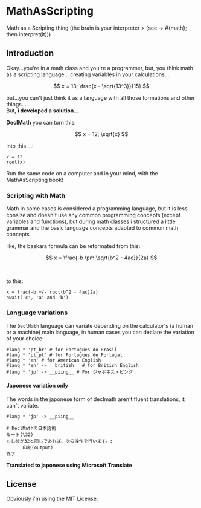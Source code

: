 # MathAsScripting
Math as a Scripting thing (the brain is your interpreter > (see -> #{math}; then interpret(it)))

## Introduction
Okay...you're in a math class and you're a programmer, but, you think math as a scripting language... creating variables in your calculations.... <br/>

$$
 x = 13;
 \frac{x - \sqrt{13^3}}{15}
$$

but...you can't just think it as a language with all those formations and other things.... <br/>
But, **i developed a solution**...

**DeclMath**
you can turn this: <br/>

$$
x = 12; \sqrt{x}
$$

into this ...:

```declmath
x = 12
root(x)
```

Run the same code on a computer and in your mind, with the MathAsScripting book!

### Scripting with **Math**
Math in some cases is considered a programming language, but it is less consize and doesn't use any common programming concepts (except variables and functions), but during math classes i structured a little grammar and the basic language concepts adapted to common math concepts

like, the baskara formula can be reformated from this: <br/>

$$
  x = \frac{-b \pm \sqrt{b^2 - 4ac}}{2a}
$$

<br/>

to this: <br/>

```declmath
x = frac(-b +/- root(b^2 - 4ac)2a)
await('c', 'a' and 'b')
```

### Language variations
The `DeclMath` language can variate depending on the calculator's (a human or a machine) main language, in human cases you can declare the variation of your choice: <br/>
```declmath
#lang * 'pt_br' # for Portugues do Brasil
#lang * 'pt_pt' # for Portugues de Portugal
#lang * 'en' # for American English
#lang * 'en' -> __british__ # for British English
#lang * 'jp' -> __piing__ # For ジャポネス・ピング
```

#### Japonese variation **only**
The words in the japonese form of declmath aren't fluent translations, it can't variate.
```declmath
#lang * 'jp' -> __piing__

# DeclMathの日本語例
ルート(\32)
もし根が32と同じであれば、次の操作を行います。:
      印刷(output)
終了
```

**Translated to japonese using Microsoft Translate**

## License
Obviously i'm using the MIT License.
